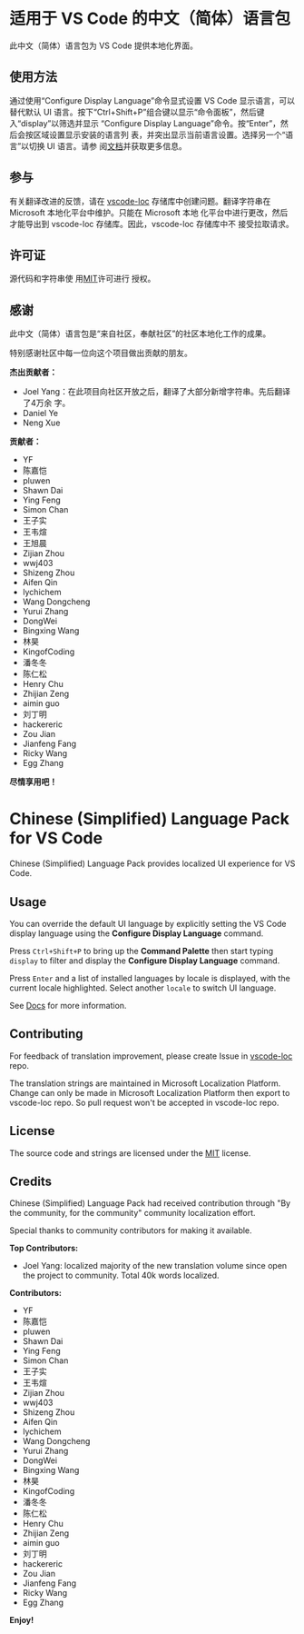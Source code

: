 # 适用于 VS Code 的中文（简体）语言包

此中文（简体）语言包为 VS Code 提供本地化界面。

## 使用方法

通过使用“Configure Display Language”命令显式设置 VS Code 显示语言，可以替代默认
UI 语言。按下“Ctrl+Shift+P”组合键以显示“命令面板”，然后键入“display”以筛选并显示
“Configure Display Language”命令。按“Enter”，然后会按区域设置显示安装的语言列
表，并突出显示当前语言设置。选择另一个“语言”以切换 UI 语言。请参
阅[文档](https://go.microsoft.com/fwlink/?LinkId=761051)并获取更多信息。

## 参与

有关翻译改进的反馈，请在 [vscode-loc](https://github.com/microsoft/vscode-loc)
存储库中创建问题。翻译字符串在 Microsoft 本地化平台中维护。只能在 Microsoft 本地
化平台中进行更改，然后才能导出到 vscode-loc 存储库。因此，vscode-loc 存储库中不
接受拉取请求。

## 许可证

源代码和字符串使
用[MIT](https://github.com/Microsoft/vscode-loc/blob/master/LICENSE.md)许可进行
授权。

## 感谢

此中文（简体）语言包是“来自社区，奉献社区”的社区本地化工作的成果。

特别感谢社区中每一位向这个项目做出贡献的朋友。

**杰出贡献者：**

-   Joel Yang：在此项目向社区开放之后，翻译了大部分新增字符串。先后翻译了4万余
    字。
-   Daniel Ye
-   Neng Xue

**贡献者：**

-   YF
-   陈嘉恺
-   pluwen
-   Shawn Dai
-   Ying Feng
-   Simon Chan
-   王子实
-   王韦煊
-   王旭晨
-   Zijian Zhou
-   wwj403
-   Shizeng Zhou
-   Aifen Qin
-   lychichem
-   Wang Dongcheng
-   Yurui Zhang
-   DongWei
-   Bingxing Wang
-   林昊
-   KingofCoding
-   潘冬冬
-   陈仁松
-   Henry Chu
-   Zhijian Zeng
-   aimin guo
-   刘丁明
-   hackereric
-   Zou Jian
-   Jianfeng Fang
-   Ricky Wang
-   Egg Zhang

**尽情享用吧！**

# Chinese (Simplified) Language Pack for VS Code

Chinese (Simplified) Language Pack provides localized UI experience for VS Code.

## Usage

You can override the default UI language by explicitly setting the VS Code
display language using the **Configure Display Language** command.

Press `Ctrl+Shift+P` to bring up the **Command Palette** then start typing
`display` to filter and display the **Configure Display Language** command.

Press `Enter` and a list of installed languages by locale is displayed, with the
current locale highlighted. Select another `locale` to switch UI language.

See [Docs](https://go.microsoft.com/fwlink/?LinkId=761051) for more information.

## Contributing

For feedback of translation improvement, please create Issue in
[vscode-loc](https://github.com/microsoft/vscode-loc) repo.

The translation strings are maintained in Microsoft Localization Platform.
Change can only be made in Microsoft Localization Platform then export to
vscode-loc repo. So pull request won't be accepted in vscode-loc repo.

## License

The source code and strings are licensed under the
[MIT](https://github.com/Microsoft/vscode-loc/blob/master/LICENSE.md) license.

## Credits

Chinese (Simplified) Language Pack had received contribution through "By the
community, for the community" community localization effort.

Special thanks to community contributors for making it available.

**Top Contributors:**

-   Joel Yang: localized majority of the new translation volume since open the
    project to community. Total 40k words localized.

**Contributors:**

-   YF
-   陈嘉恺
-   pluwen
-   Shawn Dai
-   Ying Feng
-   Simon Chan
-   王子实
-   王韦煊
-   Zijian Zhou
-   wwj403
-   Shizeng Zhou
-   Aifen Qin
-   lychichem
-   Wang Dongcheng
-   Yurui Zhang
-   DongWei
-   Bingxing Wang
-   林昊
-   KingofCoding
-   潘冬冬
-   陈仁松
-   Henry Chu
-   Zhijian Zeng
-   aimin guo
-   刘丁明
-   hackereric
-   Zou Jian
-   Jianfeng Fang
-   Ricky Wang
-   Egg Zhang

**Enjoy!**
